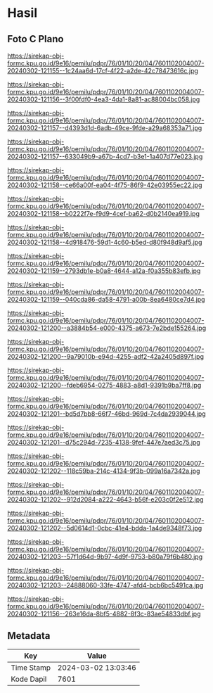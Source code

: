 # Hasil

## Foto C Plano

https://sirekap-obj-formc.kpu.go.id/9e16/pemilu/pdpr/76/01/10/20/04/7601102004007-20240302-121155--1c24aa6d-17cf-4f22-a2de-42c78473616c.jpg

https://sirekap-obj-formc.kpu.go.id/9e16/pemilu/pdpr/76/01/10/20/04/7601102004007-20240302-121156--3f00fdf0-4ea3-4da1-8a81-ac88004bc058.jpg

https://sirekap-obj-formc.kpu.go.id/9e16/pemilu/pdpr/76/01/10/20/04/7601102004007-20240302-121157--d4393d1d-6adb-49ce-9fde-a29a68353a71.jpg

https://sirekap-obj-formc.kpu.go.id/9e16/pemilu/pdpr/76/01/10/20/04/7601102004007-20240302-121157--633049b9-a67b-4cd7-b3e1-1a407d77e023.jpg

https://sirekap-obj-formc.kpu.go.id/9e16/pemilu/pdpr/76/01/10/20/04/7601102004007-20240302-121158--ce66a00f-ea04-4f75-86f9-42e03955ec22.jpg

https://sirekap-obj-formc.kpu.go.id/9e16/pemilu/pdpr/76/01/10/20/04/7601102004007-20240302-121158--b0222f7e-f9d9-4cef-ba62-d0b2140ea919.jpg

https://sirekap-obj-formc.kpu.go.id/9e16/pemilu/pdpr/76/01/10/20/04/7601102004007-20240302-121158--4d918476-59d1-4c60-b5ed-d80f948d9af5.jpg

https://sirekap-obj-formc.kpu.go.id/9e16/pemilu/pdpr/76/01/10/20/04/7601102004007-20240302-121159--2793db1e-b0a8-4644-a12a-f0a355b83efb.jpg

https://sirekap-obj-formc.kpu.go.id/9e16/pemilu/pdpr/76/01/10/20/04/7601102004007-20240302-121159--040cda86-da58-4791-a00b-8ea6480ce7d4.jpg

https://sirekap-obj-formc.kpu.go.id/9e16/pemilu/pdpr/76/01/10/20/04/7601102004007-20240302-121200--a3884b54-e000-4375-a673-7e2bde155264.jpg

https://sirekap-obj-formc.kpu.go.id/9e16/pemilu/pdpr/76/01/10/20/04/7601102004007-20240302-121200--9a79010b-e94d-4255-adf2-42a2405d897f.jpg

https://sirekap-obj-formc.kpu.go.id/9e16/pemilu/pdpr/76/01/10/20/04/7601102004007-20240302-121200--fdeb6954-0275-4883-a8d1-9391b9ba7ff8.jpg

https://sirekap-obj-formc.kpu.go.id/9e16/pemilu/pdpr/76/01/10/20/04/7601102004007-20240302-121201--bd5d7bb8-66f7-46bd-969d-7c4da2939044.jpg

https://sirekap-obj-formc.kpu.go.id/9e16/pemilu/pdpr/76/01/10/20/04/7601102004007-20240302-121201--d75c294d-7235-4138-9fef-447e7aed3c75.jpg

https://sirekap-obj-formc.kpu.go.id/9e16/pemilu/pdpr/76/01/10/20/04/7601102004007-20240302-121202--118c59ba-214c-4134-9f3b-099a16a7342a.jpg

https://sirekap-obj-formc.kpu.go.id/9e16/pemilu/pdpr/76/01/10/20/04/7601102004007-20240302-121202--912d2084-a222-4643-b56f-e203c0f2e512.jpg

https://sirekap-obj-formc.kpu.go.id/9e16/pemilu/pdpr/76/01/10/20/04/7601102004007-20240302-121202--5d0614d1-0cbc-41e4-bdda-1a4de9348f73.jpg

https://sirekap-obj-formc.kpu.go.id/9e16/pemilu/pdpr/76/01/10/20/04/7601102004007-20240302-121203--57f1d64d-9b97-4d9f-9753-b80a79f6b480.jpg

https://sirekap-obj-formc.kpu.go.id/9e16/pemilu/pdpr/76/01/10/20/04/7601102004007-20240302-121203--24888060-33fe-4747-afd4-bcb6bc5491ca.jpg

https://sirekap-obj-formc.kpu.go.id/9e16/pemilu/pdpr/76/01/10/20/04/7601102004007-20240302-121156--263e16da-8bf5-4882-8f3c-83ae54833dbf.jpg


## Metadata

| Key        | Value               |
| ---------- | ------------------- |
| Time Stamp | 2024-03-02 13:03:46 |
| Kode Dapil | 7601                |



